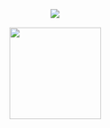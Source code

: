 <div align='center'>
  <img align='center' src="http://mazassumnida.wtf/api/v2/generate_badge?boj=tina_98"><br/><br/>
  <img align='center' src="https://github-readme-stats.vercel.app/api?username=mjson1954&show_icons=true&theme=gruvbox" height="165">
</div>



<!--
**mjson1954/mjson1954** is a ✨ _special_ ✨ repository because its `README.md` (this file) appears on your GitHub profile.

Here are some ideas to get you started:

- 🔭 I’m currently working on ...
- 🌱 I’m currently learning ...
- 👯 I’m looking to collaborate on ...
- 🤔 I’m looking for help with ...
- 💬 Ask me about ...
- 📫 How to reach me: ...
- 😄 Pronouns: ...
- ⚡ Fun fact: ...
-->
